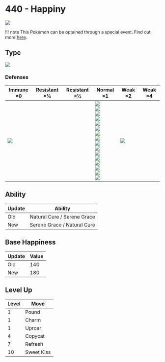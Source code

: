 # 440 - Happiny
![][440]

!!! note
    This Pokémon can be optained through a special event. Find out more [here](../../special_events/#baby-pokemon-egg-gift).

## Type

![][normal]

### Defenses

Immune ×0      | Resistant ×¼ | Resistant ×½ | Normal ×1                                                                                                                                                                                                                                          | Weak ×2           | Weak ×4 | 
---            | ---          | ---          | ---                                                                                                                                                                                                                                                | ---               | ---     | 
![][ghost]<br> |              |              | ![][normal]<br> ![][flying]<br> ![][poison]<br> ![][ground]<br> ![][rock]<br> ![][bug]<br> ![][steel]<br> ![][fire]<br> ![][water]<br> ![][grass]<br> ![][electric]<br> ![][psychic]<br> ![][ice]<br> ![][dragon]<br> ![][dark]<br> ![][fairy]<br> | ![][fighting]<br> |         | 

## Ability

Update | Ability                     | 
---    | ---                         | 
Old    | Natural Cure / Serene Grace | 
New    | Serene Grace / Natural Cure | 

## Base Happiness

Update | Value | 
---    | ---   | 
Old    | 140   | 
New    | 180   | 

## Level Up

Level | Move       | 
---   | ---        | 
1     | Pound      | 
1     | Charm      | 
1     | Uproar     | 
4     | Copycat    | 
7     | Refresh    | 
10    | Sweet Kiss | 

[440]: ../img/pokemon/440.png
[normal]: ../img/types/normal.png
[fire]: ../img/types/fire.png
[fighting]: ../img/types/fighting.png
[water]: ../img/types/water.png
[flying]: ../img/types/flying.png
[grass]: ../img/types/grass.png
[poison]: ../img/types/poison.png
[electric]: ../img/types/electric.png
[ground]: ../img/types/ground.png
[psychic]: ../img/types/psychic.png
[rock]: ../img/types/rock.png
[ice]: ../img/types/ice.png
[bug]: ../img/types/bug.png
[dragon]: ../img/types/dragon.png
[ghost]: ../img/types/ghost.png
[dark]: ../img/types/dark.png
[steel]: ../img/types/steel.png
[fairy]: ../img/types/fairy.png

